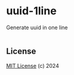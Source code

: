 # uuid-1line

Generate uuid in one line

```ts

```

## License

[MIT License](https://opensource.org/licenses/MIT) (c) 2024
